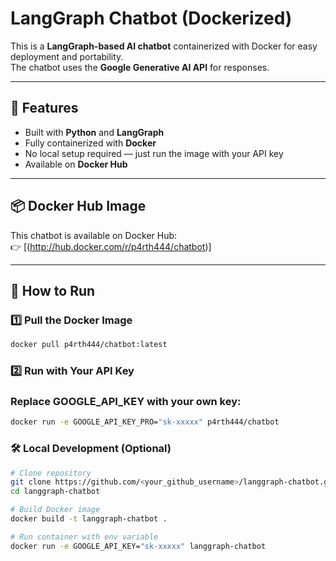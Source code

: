 # LangGraph Chatbot (Dockerized)

This is a **LangGraph-based AI chatbot** containerized with Docker for easy deployment and portability.  
The chatbot uses the **Google Generative AI API** for responses.

---

## 🚀 Features
- Built with **Python** and **LangGraph**
- Fully containerized with **Docker**
- No local setup required — just run the image with your API key
- Available on **Docker Hub**

---

## 📦 Docker Hub Image
This chatbot is available on Docker Hub:  
👉 [(http://hub.docker.com/r/p4rth444/chatbot)]

---

## 🔧 How to Run

### 1️⃣ Pull the Docker Image
```bash
docker pull p4rth444/chatbot:latest
```

### 2️⃣ Run with Your API Key

### Replace GOOGLE_API_KEY with your own key:
```bash
docker run -e GOOGLE_API_KEY_PRO="sk-xxxxx" p4rth444/chatbot
```

### 🛠 Local Development (Optional)
```bash
# Clone repository
git clone https://github.com/<your_github_username>/langgraph-chatbot.git
cd langgraph-chatbot

# Build Docker image
docker build -t langgraph-chatbot .

# Run container with env variable
docker run -e GOOGLE_API_KEY="sk-xxxxx" langgraph-chatbot
```
